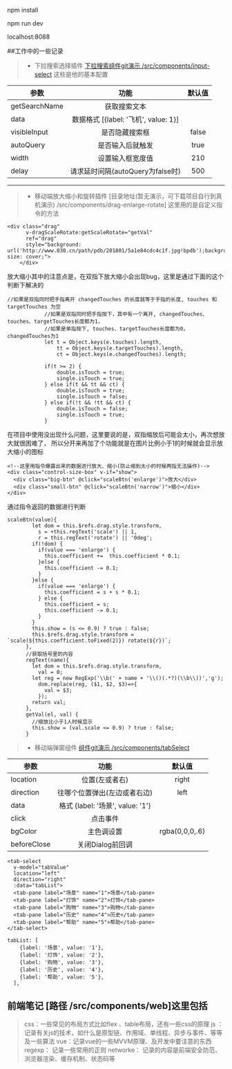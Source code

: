
npm install

npm run dev

localhost:8088

##工作中的一些记录

> * 下拉搜索选择插件
[下拉搜索组件git演示  /src/components/input-select](http://chuantu.biz/t6/348/1532593131x-1566688688.gif)
这些是他的基本配置

| 参数   |  功能  | 默认值|
| --------  | :----:  |:----:  |
| getSearchName     |   获取搜索文本    |  |
| data     |   数据格式 [{label: '飞机', value: 1}]    |  |
| visibleInput     |   是否隐藏搜索框   | false |
| autoQuery     |   是否输入后就触发    | true |
| width     |   设置输入框宽度值    | 210 |
| delay     |   请求延时间隔(autoQuery为false时)    | 500 |


---------

> * 移动端放大缩小和旋转插件
[目录地址(暂无演示，可下载项目自行到真机演示) /src/components/drag-enlarge-rotate]
这里用的是自定义指令的方法

```
<div class="drag"
      v-dragScaleRotate:getScaleRotate="getVal"
      ref="drag"
      style="background: url('http://www.030.cn/path/pdb/201801/5a1e84cdc4c1f.jpg!bpdb');background-size: cover;">
    </div>
```
放大缩小其中的注意点是，在双指下放大缩小会出现bug，这里是通过下面的这个判断下解决的
```
//如果是双指同时把手指离开 changedTouches 的长度就等于手指的长度, touches 和 targetTouches 为空
            //如果是双指同时把手指按下，其中有一个离开, changedTouches、touches、targetTouches长度都为1，
            //如果是单指按下, touches、targetTouches长度都为0，changedTouches为1
            let t = Object.keys(e.touches).length,
                tt = Object.keys(e.targetTouches).length,
                ct = Object.keys(e.changedTouches).length;

            if(t >= 2) {
                double.isTouch = true;
                single.isTouch = true;
            } else if(t && tt && ct) {
                double.isTouch = true;
                single.isTouch = false;
            } else if(!t && !tt && ct) {
                double.isTouch = false;
                single.isTouch = true;
            }
```
在项目中使用没出现什么问题，这里要说的是，双指缩放后可能会太小，再次想放大就很困难了，
所以分开来再加了个功能就是在图片比例小于1的时候就会显示放大缩小的图标
```
<!--这里用指令爆露出来的数据进行放大、缩小(防止缩到太小的时候两指无法操作)-->
<div class="control-size-box" v-if="show">
  <div class="big-btn" @click="scaleBtn('enlarge')">放大</div>
  <div class="small-btn" @click="scaleBtn('narrow')">缩小</div>
</div>
```
通过指令返回的数据进行判断
```
scaleBtn(value){
        let dom = this.$refs.drag.style.transform,
          s = +this.regText('scale') || 1,
          r = this.regText('rotate') || '0deg';
        if(!dom) {
          if(value === 'enlarge') {
            this.coefficient +=  this.coefficient * 0.1;
          }else {
            this.coefficient -= 0.1;
          }
        }else {
          if(value === 'enlarge') {
            this.coefficient = s + s * 0.1;
          } else {
            this.coefficient = s;
            this.coefficient -= 0.1;
          }
        }
        this.show = (s <= 0.9) ? true : false;
        this.$refs.drag.style.transform = `scale(${this.coefficient.toFixed(2)}) rotate(${r})`;
      },
      //获取括号里的内容
      regText(name){
        let dom = this.$refs.drag.style.transform,
          val = 0;
        let reg = new RegExp('\\b(' + name + '\\()(.*?)(\\b\\))','g');
          dom.replace(reg, ($1, $2, $3)=>{
            val = $3;
          });
        return val;
      },
      getVal(el, val) {
        //缩放比小于1人时候显示
        this.show = (val.scale <= 0.9) ? true : false;
      }
```

> * 移动端弹窗组件
[组件git演示  /src/components/tabSelect](http://chuantu.biz/t6/348/1532595763x-1376440150.gif)

| 参数   |  功能  | 默认值|
| --------  | :----:  |:----:  |
| location     |   位置(左或者右)    | right |
| direction     |   往哪个位置弹出(左边或者右边)    | left|right |
| data     |   格式 {label: '场景', value: '1'}   |  |
| click     |   点击事件    |  |
| bgColor     |   主色调设置    | rgba(0,0,0,.6) |
| beforeClose     |   关闭Dialog前回调    |  |

```
<tab-select
  v-model="tabValue"
  location="left"
  direction="right"
  :data="tabList">
  <tab-pane label="场景" name="1">场景</tab-pane>
  <tab-pane label="灯饰" name="2">灯饰</tab-pane>
  <tab-pane label="购物" name="3">购物</tab-pane>
  <tab-pane label="历史" name="4">历史</tab-pane>
  <tab-pane label="帮助" name="5">帮助</tab-pane>
</tab-select>

tabList: [
    {label: '场景', value: '1'},
    {label: '灯饰', value: '2'},
    {label: '购物', value: '3'},
    {label: '历史', value: '4'},
    {label: '帮助', value: '5'},
  ],
```


前端笔记 [路径  /src/components/web]这里包括
-

> css：一些常见的布局方式比如flex 、table布局，还有一些css的原理
> js ：记录有关js的技术，如什么是原型链、作用域、单线程、异步与事件、等等及一些算法
> vue：记录vue的一些MVVM原理、及开发中要注意的东西
> regexp： 记录一些常用的正则
> networke： 记录的内容是前端安全防范、浏览器渲染、缓存机制、状态码等


